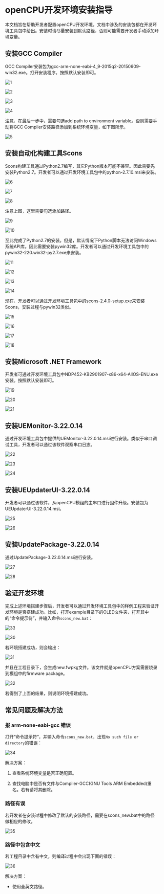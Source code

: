 # openCPU开发环境安装指导

本文档旨在帮助开发者配置openCPU开发环境。文档中涉及的安装包都在开发环境工具包中给出。安装时请尽量安装到默认路径，否则可能需要开发者手动添加环境变量。
## 安装GCC Compiler
GCC Compiler安装包为gcc-arm-none-eabi-4_9-2015q2-20150609-win32.exe。打开安装程序，按照默认安装即可。

![1](./pic/opencpu_setup_1.png)

![2](./pic/opencpu_setup_2.png)

![3](./pic/opencpu_setup_3.png)

![4](./pic/opencpu_setup_4.png)

注意，在最后一步中，需要勾选add path to environment variable。否则需要手动将GCC Compiler安装路径添加到系统环境变量，如下图所示。

![5](./pic/opencpu_setup_5.png)

## 安装自动化构建工具Scons
Scons构建工具通过Python2.7编写，其它Python版本可能不兼容。因此需要先安装Python2.7。开发者可以通过开发环境工具包中的python-2.7.10.msi来安装。

![6](./pic/opencpu_setup_6.png)

![7](./pic/opencpu_setup_7.png)

![8](./pic/opencpu_setup_8.png)

注意上图，这里需要勾选添加路径。

![9](./pic/opencpu_setup_9.png)

![10](./pic/opencpu_setup_10.png)

至此完成了Python2.7的安装。但是，默认情况下Python脚本无法访问Windows系统API库，因此需要安装pywin32库。开发者可以通过开发环境工具包中的pywin32-220.win32-py2.7.exe来安装。

![11](./pic/opencpu_setup_11.png)

![12](./pic/opencpu_setup_12.png)

![13](./pic/opencpu_setup_13.png)

![14](./pic/opencpu_setup_14.png)

现在，开发者可以通过开发环境工具包中的scons-2.4.0-setup.exe来安装Scons，安装过程与pywin32类似。

![15](./pic/opencpu_setup_15.png)

![16](./pic/opencpu_setup_16.png)

![17](./pic/opencpu_setup_17.png)

![18](./pic/opencpu_setup_18.png)

## 安装Microsoft .NET Framework

开发者可通过开发环境工具包中NDP452-KB2901907-x86-x64-AllOS-ENU.exe安装。按照默认安装即可。

![19](./pic/opencpu_setup_19.png)

![20](./pic/opencpu_setup_20.png)

![21](./pic/opencpu_setup_21.png)

## 安装UEMonitor-3.22.0.14
通过开发环境工具包中提供的UEMonitor-3.22.0.14.msi进行安装。类似于串口调试工具，开发者可以通过该软件观察串口日志。

![22](./pic/opencpu_setup_22.png)

![23](./pic/opencpu_setup_23.png)

![24](./pic/opencpu_setup_24.png)

## 安装UEUpdaterUI-3.22.0.14

开发者可以通过该软件，从openCPU模组的主串口进行固件升级。安装包为UEUpdaterUI-3.22.0.14.msi。

![25](./pic/opencpu_setup_25.png)

![26](./pic/opencpu_setup_26.png)

## 安装UpdatePackage-3.22.0.14

通过UpdatePackage-3.22.0.14.msi进行安装。

![27](./pic/opencpu_setup_27.png)

![28](./pic/opencpu_setup_28.png)

## 验证开发环境

完成上述环境搭建步骤后，开发者可以通过开发环境工具包中的样例工程来验证开发环境是否搭建成功。比如，打开example目录下的OLED文件夹，打开其中的“命令提示符”，并输入命令```scons_new.bat```：

![33](./pic/opencpu_setup_33.png)

![30](./pic/opencpu_setup_30.png)

若环境搭建成功，则会输出：

![31](./pic/opencpu_setup_31.png)

并且在工程目录下，会生成new.fwpkg文件。该文件就是openCPU方案需要烧录到模组中的firmware package。

![32](./pic/opencpu_setup_32.png)

若得到了上面的结果，则说明环境搭建成功。

## 常见问题及解决方法

### 报 arm-none-eabi-gcc 错误

打开“命令提示符”，并输入命令```scons_new.bat```，出现```No such file or directory```的错误：

![34](./pic/opencpu_setup_34.png)

解决方案：
1. 查看系统环境变量是否正确配置。

2. 查找电脑中是否有文件与Compiler-GCC(GNU Tools ARM Embedded)重名。若有请将其删除。

### 路径有误
若开发者在安装过程中修改了默认的安装路径，需要在scons_new.bat中的路径做相应的修改。

![35](./pic/opencpu_setup_35.png)

### 路径中包含中文
若工程目录中含有中文，则编译过程中会出现下面的错误：

![36](./pic/opencpu_setup_36.png)

解决方案：

* 使用全英文路径。